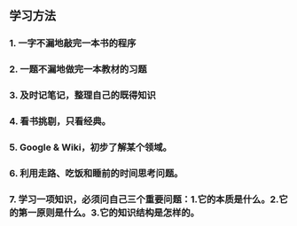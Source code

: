 ## 学习方法

### 1. 一字不漏地敲完一本书的程序

### 2. 一题不漏地做完一本教材的习题

### 3. 及时记笔记，整理自己的既得知识

### 4. 看书挑剔，只看经典。

### 5. Google & Wiki，初步了解某个领域。

### 6. 利用走路、吃饭和睡前的时间思考问题。

### 7. 学习一项知识，必须问自己三个重要问题：1.它的本质是什么。2.它的第一原则是什么。3.它的知识结构是怎样的。


